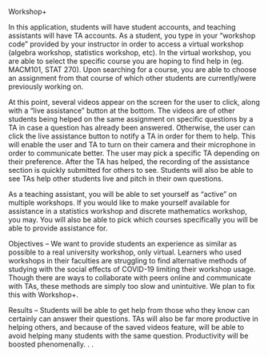 Workshop+


In this application, students will have student accounts, and teaching assistants will have TA accounts. As a student, you type in your “workshop code” provided by your instructor in order to access a virtual workshop (algebra workshop, statistics workshop, etc). In the virtual workshop, you are able to select the specific course you are hoping to find help in (eg. MACM101, STAT 270). Upon searching for a course, you are able to choose an assignment from that course of which other students are currently/were previously working on. 

At this point, several videos appear on the screen for the user to click, along with a “live assistance” button at the bottom. The videos are of other students being helped on the same assignment on specific questions by a TA in case a question has already been answered. Otherwise, the user can click the live assistance button to notify a TA in order for them to help. This will enable the user and TA to turn on their camera and their microphone in order to communicate better. The user may pick a specific TA depending on their preference. After the TA has helped, the recording of the assistance section is quickly submitted for others to see. Students will also be able to see TAs help other students live and pitch in their own questions.

As a teaching assistant, you will be able to set yourself as “active” on multiple workshops. If you would like to make yourself available for assistance in a statistics workshop and discrete mathematics workshop, you may. You will also be able to pick which courses specifically you will be able to provide assistance for. 

Objectives – We want to provide students an experience as similar as possible to a real university workshop, only virtual. Learners who used workshops in their faculties are struggling to find alternative methods of studying with the social effects of COVID-19 limiting their workshop usage. Though there are ways to collaborate with peers online and communicate with TAs, these methods are simply too slow and unintuitive. We plan to fix this with Workshop+.

Results –  Students will be able to get help from those who they know can certainly can answer their questions. TAs will also be far more productive in helping others, and because of the saved videos feature, will be able to avoid helping many students with the same question. Productivity will be boosted phenomenally.
.
.
